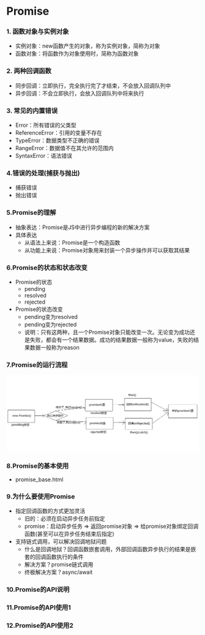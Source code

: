 # Promise

### 1. 函数对象与实例对象

+ 实例对象：new函数产生的对象，称为实例对象，简称为对象
+ 函数对象：将函数作为对象使用时，简称为函数对象

### 2. 两种回调函数

+ 同步回调：立即执行，完全执行完了才结束，不会放入回调队列中
+ 异步回调：不会立即执行，会放入回调队列中将来执行

### 3. 常见的内置错误

+ Error：所有错误的父类型
+ ReferenceError：引用的变量不存在
+ TypeError：数据类型不正确的错误
+ RangeError：数据值不在其允许的范围内
+ SyntaxError：语法错误

### 4.错误的处理(捕获与抛出)

+ 捕获错误
+ 抛出错误

### 5.Promise的理解

+ 抽象表达：Promise是JS中进行异步编程的新的解决方案
+ 具体表达
    + 从语法上来说：Promise是一个构造函数
    + 从功能上来说：Promise对象用来封装一个异步操作并可以获取其结果

### 6.Promise的状态和状态改变

+ Promise的状态
    + pending
    + resolved
    + rejected
+ Promise的状态改变
    + pending变为resolved
    + pending变为rejected
    + 说明：只有这两种，且一个Promise对象只能改变一次。无论变为成功还是失败，都会有一个结果数据。成功的结果数据一般称为value，失败的结果数据一般称为reason

### 7.Promise的运行流程

![](https://github.com/tianshaojun/Promise/blob/master/md_img/promise001.png)

### 8.Promise的基本使用

+ promise_base.html

### 9.为什么要使用Promise

+ 指定回调函数的方式更加灵活
   + 旧的：必须在启动异步任务前指定
   + promise：启动异步任务 => 返回promise对象 => 给promise对象绑定回调函数(甚至可以在异步任务结束后指定)
+ 支持链式调用，可以解决回调地狱问题
   + 什么是回调地狱？回调函数嵌套调用，外部回调函数异步执行的结果是嵌套的回调函数执行的条件
   + 解决方案？promise链式调用
   + 终极解决方案？async/await

### 10.Promise的API说明

### 11.Promise的API使用1

### 12.Promise的API使用2
















